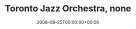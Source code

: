 ---
templateKey: event
guid: 0894888c-6eab-11ea-99c5-002590d1d1b0
date: 2008-09-25T00:00:00+00:00
eventTime: '6-10'
title: Toronto Jazz Orchestra, none
artist: Toronto Jazz Orchestra
city: Toronto
venue: none
group: Tim Shia
guests: Josh Grossman, Mark Laver
---